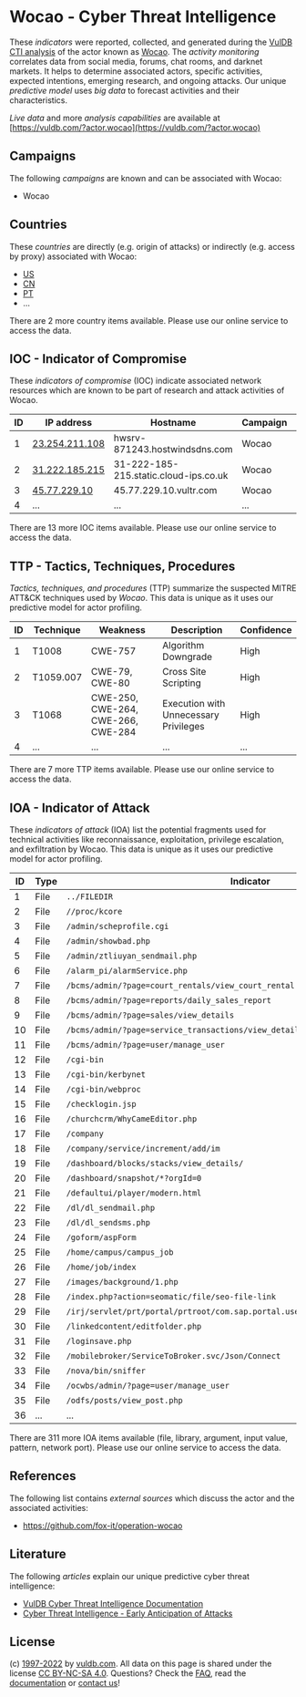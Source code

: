# Wocao - Cyber Threat Intelligence

These _indicators_ were reported, collected, and generated during the [VulDB CTI analysis](https://vuldb.com/?kb.cti) of the actor known as [Wocao](https://vuldb.com/?actor.wocao). The _activity monitoring_ correlates data from social media, forums, chat rooms, and darknet markets. It helps to determine associated actors, specific activities, expected intentions, emerging research, and ongoing attacks. Our unique _predictive model_ uses _big data_ to forecast activities and their characteristics.

_Live data_ and more _analysis capabilities_ are available at [https://vuldb.com/?actor.wocao](https://vuldb.com/?actor.wocao)

## Campaigns

The following _campaigns_ are known and can be associated with Wocao:

* Wocao

## Countries

These _countries_ are directly (e.g. origin of attacks) or indirectly (e.g. access by proxy) associated with Wocao:

* [US](https://vuldb.com/?country.us)
* [CN](https://vuldb.com/?country.cn)
* [PT](https://vuldb.com/?country.pt)
* ...

There are 2 more country items available. Please use our online service to access the data.

## IOC - Indicator of Compromise

These _indicators of compromise_ (IOC) indicate associated network resources which are known to be part of research and attack activities of Wocao.

ID | IP address | Hostname | Campaign | Confidence
-- | ---------- | -------- | -------- | ----------
1 | [23.254.211.108](https://vuldb.com/?ip.23.254.211.108) | hwsrv-871243.hostwindsdns.com | Wocao | High
2 | [31.222.185.215](https://vuldb.com/?ip.31.222.185.215) | 31-222-185-215.static.cloud-ips.co.uk | Wocao | High
3 | [45.77.229.10](https://vuldb.com/?ip.45.77.229.10) | 45.77.229.10.vultr.com | Wocao | Medium
4 | ... | ... | ... | ...

There are 13 more IOC items available. Please use our online service to access the data.

## TTP - Tactics, Techniques, Procedures

_Tactics, techniques, and procedures_ (TTP) summarize the suspected MITRE ATT&CK techniques used by _Wocao_. This data is unique as it uses our predictive model for actor profiling.

ID | Technique | Weakness | Description | Confidence
-- | --------- | -------- | ----------- | ----------
1 | T1008 | CWE-757 | Algorithm Downgrade | High
2 | T1059.007 | CWE-79, CWE-80 | Cross Site Scripting | High
3 | T1068 | CWE-250, CWE-264, CWE-266, CWE-284 | Execution with Unnecessary Privileges | High
4 | ... | ... | ... | ...

There are 7 more TTP items available. Please use our online service to access the data.

## IOA - Indicator of Attack

These _indicators of attack_ (IOA) list the potential fragments used for technical activities like reconnaissance, exploitation, privilege escalation, and exfiltration by Wocao. This data is unique as it uses our predictive model for actor profiling.

ID | Type | Indicator | Confidence
-- | ---- | --------- | ----------
1 | File | `../FILEDIR` | Medium
2 | File | `//proc/kcore` | Medium
3 | File | `/admin/scheprofile.cgi` | High
4 | File | `/admin/showbad.php` | High
5 | File | `/admin/ztliuyan_sendmail.php` | High
6 | File | `/alarm_pi/alarmService.php` | High
7 | File | `/bcms/admin/?page=court_rentals/view_court_rental` | High
8 | File | `/bcms/admin/?page=reports/daily_sales_report` | High
9 | File | `/bcms/admin/?page=sales/view_details` | High
10 | File | `/bcms/admin/?page=service_transactions/view_details` | High
11 | File | `/bcms/admin/?page=user/manage_user` | High
12 | File | `/cgi-bin` | Medium
13 | File | `/cgi-bin/kerbynet` | High
14 | File | `/cgi-bin/webproc` | High
15 | File | `/checklogin.jsp` | High
16 | File | `/churchcrm/WhyCameEditor.php` | High
17 | File | `/company` | Medium
18 | File | `/company/service/increment/add/im` | High
19 | File | `/dashboard/blocks/stacks/view_details/` | High
20 | File | `/dashboard/snapshot/*?orgId=0` | High
21 | File | `/defaultui/player/modern.html` | High
22 | File | `/dl/dl_sendmail.php` | High
23 | File | `/dl/dl_sendsms.php` | High
24 | File | `/goform/aspForm` | High
25 | File | `/home/campus/campus_job` | High
26 | File | `/home/job/index` | High
27 | File | `/images/background/1.php` | High
28 | File | `/index.php?action=seomatic/file/seo-file-link` | High
29 | File | `/irj/servlet/prt/portal/prtroot/com.sap.portal.usermanagement.admin.UserMapping` | High
30 | File | `/linkedcontent/editfolder.php` | High
31 | File | `/loginsave.php` | High
32 | File | `/mobilebroker/ServiceToBroker.svc/Json/Connect` | High
33 | File | `/nova/bin/sniffer` | High
34 | File | `/ocwbs/admin/?page=user/manage_user` | High
35 | File | `/odfs/posts/view_post.php` | High
36 | ... | ... | ...

There are 311 more IOA items available (file, library, argument, input value, pattern, network port). Please use our online service to access the data.

## References

The following list contains _external sources_ which discuss the actor and the associated activities:

* https://github.com/fox-it/operation-wocao

## Literature

The following _articles_ explain our unique predictive cyber threat intelligence:

* [VulDB Cyber Threat Intelligence Documentation](https://vuldb.com/?kb.cti)
* [Cyber Threat Intelligence - Early Anticipation of Attacks](https://www.scip.ch/en/?labs.20201022)

## License

(c) [1997-2022](https://vuldb.com/?kb.changelog) by [vuldb.com](https://vuldb.com/?kb.about). All data on this page is shared under the license [CC BY-NC-SA 4.0](https://creativecommons.org/licenses/by-nc-sa/4.0/). Questions? Check the [FAQ](https://vuldb.com/?kb.faq), read the [documentation](https://vuldb.com/?kb) or [contact us](https://vuldb.com/?contact)!
